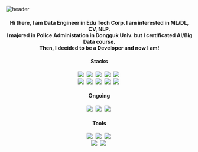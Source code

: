 ![header](https://capsule-render.vercel.app/api?type=waving&color=_hexcode&theme=github_dark_dimmed&height=120&animation=fadeIn&section=footer&text=Pythonzzgr&fontAlign=70)
<h4 align="center">
  Hi there, I am Data Engineer in Edu Tech Corp. I am interested in ML/DL, CV, NLP.
  <br>
  I majored in Police Administation in Dongguk Univ. but I certificated AI/Big Data course.
  <br>
  Then, I decided to be a Developer and now I am!
</h4>

<h4 align="center">Stacks</h3>
<div align="center">
  <img src="https://img.shields.io/badge/PHP-777BB4?style=plastic&logo=PHP&logoColor=white"/>&nbsp
  <img src="https://img.shields.io/badge/javascript-F7DF1E.svg?style=plastic&logo=javascript&logoColor=20232a " />&nbsp
  <img src="https://img.shields.io/badge/html5-E34F26.svg?style=plastic&logo=html5&logoColor=white " />&nbsp
  <img src="https://img.shields.io/badge/styled--components-DB7093?style=plastic&logo=styled-components&logoColor=ffd35b " />&nbsp
  <img src="https://img.shields.io/badge/tailwindcss-1daabb.svg?style=plastic&logo=tailwind-css&logoColor=white " />&nbsp
</div>

<div align="center">
  <img src="https://img.shields.io/badge/css3-1572B6.svg?style=plastic&logo=css3&logoColor=white " />&nbsp
  <img src="https://img.shields.io/badge/python-3670A0?style=plastic&logo=python&logoColor=ffdd54 " />&nbsp
  <img src="https://img.shields.io/badge/pandas-150458.svg?style=plastic&logo=pandas&logoColor=white " />&nbsp
  <img src="https://img.shields.io/badge/numpy-4d77cf.svg?style=plastic&logo=numpy&logoColor=white " />&nbsp
  <img src="https://img.shields.io/badge/Matplotlib-11557c.svg?style=plastic&logo=Matplotlib&logoColor=white " />&nbsp
</div>

<h4 align="center">Ongoing</h3>
<div align="center">
  <img src="https://img.shields.io/badge/typescript-007ACC.svg?style=plastic&logo=typescript&logoColor=white " />&nbsp
  <img src="https://img.shields.io/badge/React%20Query-FF4154?style=plastic&logo=react%20query&logoColor=white " />&nbsp
  <img src="https://img.shields.io/badge/Recoil-3578E5?style=plastic&logo=recoil&logoColor=white " />&nbsp
</div>

<h4 align="center">Tools</h3>
<div align="center">
  <img src="https://img.shields.io/badge/git-F05033.svg?style=plastic&logo=git&logoColor=white " />&nbsp
  <img src="https://img.shields.io/badge/github-181717.svg?style=plastic&logo=github&logoColor=white " />&nbsp
  <img src="https://img.shields.io/badge/Notion-F3F3F3.svg?style=plastic&logo=notion&logoColor=black " />&nbsp
</div>

<div align="center">
  <img src="https://img.shields.io/badge/adobe%20photoshop-08253c.svg?style=plastic&logo=adobe%20photoshop&logoColor=37abff " />&nbsp
  <img src="https://img.shields.io/badge/figma-F24E1E.svg?style=plastic&logo=figma&logoColor=white " />&nbsp
</div>
